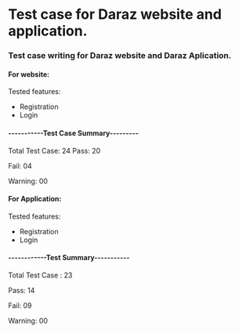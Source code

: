 # Test case for Daraz website and application.

### Test case writing for Daraz website and Daraz Aplication.

#### For website:
  
 Tested features:  
* Registration 
* Login
 
	
#### -----------Test Case Summary---------

Total Test Case: 24
Pass: 20

Fail: 04

Warning: 00

#### For Application:

Tested features:

* Registration
* Login

#### ------------Test Summary-----------

Total Test Case : 23

Pass: 14

Fail: 09

 
Warning: 00
